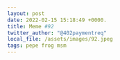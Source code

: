 ```yaml
---
layout: post
date: 2022-02-15 15:18:49 +0000.
title: Meme #92
twitter_author: "@402paymentreq"
local_file: /assets/images/92.jpeg
tags: pepe frog msm
---
```

